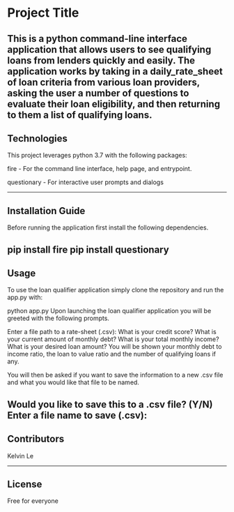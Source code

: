 # Project Title

This is a python command-line interface application that allows users to see qualifying loans from lenders quickly and easily. The application works by taking in a daily_rate_sheet of loan criteria from various loan providers, asking the user a number of questions to evaluate their loan eligibility, and then returning to them a list of qualifying loans.
---

## Technologies

This project leverages python 3.7 with the following packages:

fire - For the command line interface, help page, and entrypoint.

questionary - For interactive user prompts and dialogs

---

## Installation Guide

Before running the application first install the following dependencies.

  pip install fire
  pip install questionary
---

## Usage

To use the loan qualifier application simply clone the repository and run the app.py with:

python app.py
Upon launching the loan qualifier application you will be greeted with the following prompts.

  Enter a file path to a rate-sheet (.csv):
  What is your credit score?
  What is your current amount of monthly debt?
  What is your total monthly income?
  What is your desired loan amount?
You will be shown your monthly debt to income ratio, the loan to value ratio and the number of qualifying loans if any.

You will then be asked if you want to save the information to a new .csv file and what you would like that file to be named.

Would you like to save this to a .csv file? (Y/N)
Enter a file name to save (.csv):
---

## Contributors

Kelvin Le

---

## License

Free for everyone